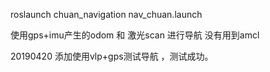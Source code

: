 roslaunch chuan_navigation nav_chuan.launch 

使用gps+imu产生的odom 和 激光scan 进行导航
没有用到amcl

20190420
添加使用vlp+gps测试导航 ，测试成功。

